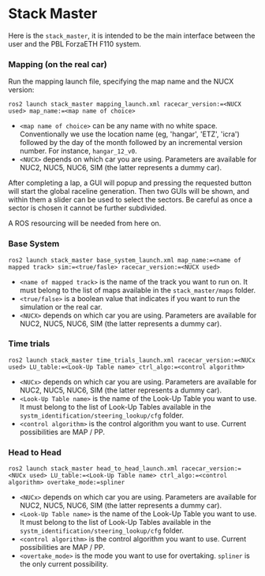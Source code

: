 # Stack Master
Here is the `stack_master`, it is intended to be the main interface between the user and the PBL ForzaETH F110 system.

### Mapping (on the real car)
Run the mapping launch file, specifying the map name and the NUCX version:
```shell
ros2 launch stack_master mapping_launch.xml racecar_version:=<NUCX used> map_name:=<map name of choice>
```
  - `<map name of choice>` can be any name with no white space. Conventionally we use the location name (eg, 'hangar', 'ETZ', 'icra') followed by the day of the month followed by an incremental version number. For instance, `hangar_12_v0`.
  - `<NUCX>` depends on which car you are using. Parameters are available for NUC2, NUC5, NUC6, SIM (the latter represents a dummy car).

After completing a lap, a GUI will popup and pressing the requested button will start the global raceline generation. 
Then two GUIs will be shown, and within them a slider can be used to select the sectors. 
Be careful as once a sector is chosen it cannot be further subdivided. 

A ROS resourcing will be needed from here on. 

### Base System
```shell
ros2 launch stack_master base_system_launch.xml map_name:=<name of mapped track> sim:=<true/fasle> racecar_version:=<NUCX used>
```
  - `<name of mapped track>` is the name of the track you want to run on. It must belong to the list of maps available in the `stack_master/maps` folder.
  - `<true/false>` is a boolean value that indicates if you want to run the simulation or the real car. 
  - `<NUCX>` depends on which car you are using. Parameters are available for NUC2, NUC5, NUC6, SIM (the latter represents a dummy car).

### Time trials 
```shell
ros2 launch stack_master time_trials_launch.xml racecar_version:=<NUCx used> LU_table:=<Look-Up Table name> ctrl_algo:=<control algorithm> 
```
  - `<NUCx>` depends on which car you are using. Parameters are available for NUC2, NUC5, NUC6, SIM (the latter represents a dummy car).
  - `<Look-Up Table name>` is the name of the Look-Up Table you want to use. It must belong to the list of Look-Up Tables available in the `systm_identification/steering_lookup/cfg` folder.
  - `<control algorithm>` is the control algorithm you want to use. Current possibilities are MAP / PP.

### Head to Head
```shell
ros2 launch stack_master head_to_head_launch.xml racecar_version:=<NUCx used> LU_table:=<Look-Up Table name> ctrl_algo:=<control algorithm> overtake_mode:=spliner
```
- `<NUCx>` depends on which car you are using. Parameters are available for NUC2, NUC5, NUC6, SIM (the latter represents a dummy car).
- `<Look-Up Table name>` is the name of the Look-Up Table you want to use. It must belong to the list of Look-Up Tables available in the `systm_identification/steering_lookup/cfg` folder.
- `<control algorithm>` is the control algorithm you want to use. Current possibilities are MAP / PP.
- `<overtake_mode>` is the mode you want to use for overtaking. `spliner` is the only current possibility.
